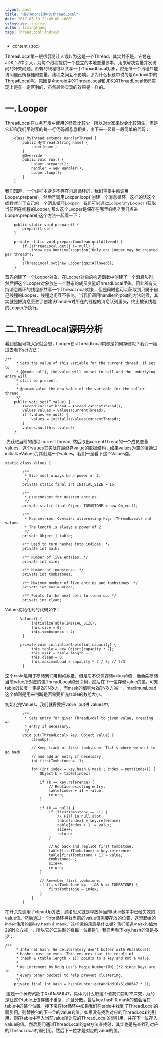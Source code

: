 ```yaml
---
layout: post
title: "浅析Android中的ThreadLocal"
date: 2017-06-30 22:49:00 +0800
categories: android
author: limingzhang
tags: ThreadLocal Android
---
```


* content
{:toc}



ThreadLocal第一眼很容易让人误以为这是一个Thread，其实并不是，它是在JDK
1.2中引入，为每个线程提供一个独立的本地变量副本，用来解决变量并发访问的冲突问题。所有的线程可以共享一个ThreadLocal对象，但是每一个线程只能访问自己所存储的变量，线程之间互不影响。那为什么标题中说的是Android中的ThreadLocal呢，原因是Android中的ThreadLocal和JDK的ThreadLocal代码实现上是有一定区别的，虽然最终实现的效果是一样的。

<!--more-->
# 一. Looper

ThreadLocal在业务开发中使用的场景比较少，所以对大家来说会比较陌生，但是它却和我们平时写的每一行代码都息息相关，接下来一起看一段简单的代码：

    
    
        class MyThread extends HandlerThread {
            public MyThread(String name) {
                super(name);
            }
            @Override
            public void run() {
                Looper.prepare();
                handler = new Handler();
                Looper.loop();
            }
        }

我们知道，一个线程本身是不存在消息循环的，我们需要手动调用Looper.prepare()，然后再调用Looper.loop()创建一个消息循环，这样的话这个线程就有了自己的一个消息循环Looper，我们可以通过Looper.myLooper()获取当前所在线程的Looper,
那么这个Looper是保存在哪里的呢？我们点进Looper.prepare()这个方法一起看一下：

    
    
        public static void prepare() {
            prepare(true);
        }
    
        private static void prepare(boolean quitAllowed) {
            if (sThreadLocal.get() != null) {
                throw new RuntimeException("Only one Looper may be created per thread");
            }
            sThreadLocal.set(new Looper(quitAllowed));
        }

首先创建了一个Looper对象，在Looper对象的构造函数中创建了一个消息队列，然后把这个Looper对象放在一个静态的成员变量sThreadLocal里头。因此所有支持消息循环的线程都共享一个ThreadLocal对象，但是同时也可以获取到只属于自己线程的Looper，线程之间互不影响。当我们调用handler的post的方法时候，其实就是把消息丢进了创建该handler时所在的线程的消息队列里头，终止被该线程的Looper所执行。

# 二.ThreadLocal源码分析

  
看到这里可能大家就会想，Looper在sThreadLocal内部是如何存储呢？我们一起进去看下set方法：

    
    
    /**
         * Sets the value of this variable for the current thread. If set to
         * {@code null}, the value will be set to null and the underlying entry will
         * still be present.
         *
         * @param value the new value of the variable for the caller thread.
         */
        public void set(T value) {
            Thread currentThread = Thread.currentThread();
            Values values = values(currentThread);
            if (values == null) {
                values = initializeValues(currentThread);
            }
            values.put(this, value);
        }

 先获取当前的线程 currentThread,
然后取出currentThread的一个成员变量values，这个values其实就在最终存value的数据结构，如果values为空的话通过initializeValues为其创建一个values。我们一起看下这个Values类。

    
    
    static class Values {
    
            /**
             * Size must always be a power of 2.
             */
            private static final int INITIAL_SIZE = 16;
    
            /**
             * Placeholder for deleted entries.
             */
            private static final Object TOMBSTONE = new Object();
    
            /**
             * Map entries. Contains alternating keys (ThreadLocal) and values.
             * The length is always a power of 2.
             */
            private Object[] table;
    
            /** Used to turn hashes into indices. */
            private int mask;
    
            /** Number of live entries. */
            private int size;
    
            /** Number of tombstones. */
            private int tombstones;
    
            /** Maximum number of live entries and tombstones. */
            private int maximumLoad;
    
            /** Points to the next cell to clean up. */
            private int clean;

Values初始化时的代码如下：

    
    
           Values() {
                initializeTable(INITIAL_SIZE);
                this.size = 0;
                this.tombstones = 0;
            }
    
           private void initializeTable(int capacity) {
                this.table = new Object[capacity * 2];
                this.mask = table.length - 1;
                this.clean = 0;
                this.maximumLoad = capacity * 2 / 3; // 2/3
            }

这个table是用于存储我们用到的数组，但是它不仅仅存储value的值，他会先存储当前value所对应的值ThreadLocal的弱引用，然后在下一位存储value的值。可知table的长度一定是2的N次方，而mask的值则为2的N次方减一，maximumLoad这个值则是用来判断是否需要扩充table的数组大小。

初始化完Values，我们就需要把value  put进 values中。

    
    
            /**
             * Sets entry for given ThreadLocal to given value, creating an
             * entry if necessary.
             */
            void put(ThreadLocal> key, Object value) {
                cleanUp();
    
                // Keep track of first tombstone. That's where we want to go back
                // and add an entry if necessary.
                int firstTombstone = -1;
    
                for (int index = key.hash & mask;; index = next(index)) {
                    Object k = table[index];
    
                    if (k == key.reference) {
                        // Replace existing entry.
                        table[index + 1] = value;
                        return;
                    }
    
                    if (k == null) {
                        if (firstTombstone == -1) {
                            // Fill in null slot.
                            table[index] = key.reference;
                            table[index + 1] = value;
                            size++;
                            return;
                        }
    
                        // Go back and replace first tombstone.
                        table[firstTombstone] = key.reference;
                        table[firstTombstone + 1] = value;
                        tombstones--;
                        size++;
                        return;
                    }
    
                    // Remember first tombstone.
                    if (firstTombstone == -1 && k == TOMBSTONE) {
                        firstTombstone = index;
                    }
                }
            }

在开头先调用了cleanUp方法，顾名思义就是释放掉当前table数字中已经失效的value值。然后通过一个for循环寻找当前的value值需要存放的位置，这里起始的index使用的是key.hash
& mask，这样做的用意是什么呢? 我们知道mask的值为2的N次方减一，所以它的二进制的值每一位都是1，我们再看下key.hash的值是多少：

    
    
    /**
         * Internal hash. We deliberately don't bother with #hashCode().
         * Hashes must be even. This ensures that the result of
         * (hash & (table.length - 1)) points to a key and not a value.
         *
         * We increment by Doug Lea's Magic Number(TM) (*2 since keys are in
         * every other bucket) to help prevent clustering.
         */
        private final int hash = hashCounter.getAndAdd(0x61c88647 * 2);

 这是一个神奇的数字0x61c88647，具体为什么取这个值我们暂时不深究，为的是让这个table上值存储不重复，而且分散。最后key.hash &
mask的值会落在table中的某个位置。接下来在for循环中如果我们在table中找到了ThreadLocal的弱引用，则替换它的下一位的value的值。如果没有找到对应的ThreadLocal的引用，则在table中存入当前value所对应的ThreadLocal的弱引用，并在下一位存入value的值。然后我们通过ThreadLocal的get方法查找时，其实也是先查找到对应的ThreadLocal的弱引用，然后下一位才是对应的value的值。

